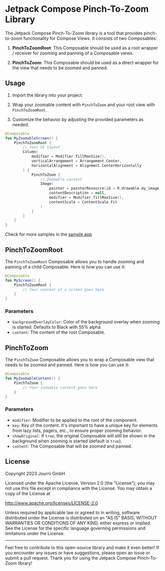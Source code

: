 # Jetpack Compose Pinch-To-Zoom Library

The Jetpack Compose Pinch-To-Zoom library is a tool that provides pinch-to-zoom functionality for Compose Views. It consists of two Composables:

1. **PinchToZoomRoot**: This Composable should be used as a root wrapper / receiver for zooming and panning of a Composable views.

2. **PinchToZoom**: This Composable should be used as a direct wrapper for the view that needs to be zoomed and panned.

## Usage

1. Import the library into your project.

2. Wrap your zoomable content with `PinchToZoom` and your root view with `PinchToZoomRoot`.

3. Customize the behavior by adjusting the provided parameters as needed.

```kotlin
@Composable
fun MyZoomableScreen() {
    PinchToZoomRoot {
        // Your UI layout
        Column(
            modifier = Modifier.fillMaxSize(),
            verticalArrangement = Arrangement.Center,
            horizontalAlignment = Alignment.CenterHorizontally
        ) {
            PinchToZoom {
                // Zoomable content
                Image(
                    painter = painterResource(id = R.drawable.my_image),
                    contentDescription = null,
                    modifier = Modifier.fillMaxSize(),
                    contentScale = ContentScale.Fit
                )
            }
        }
    }
}
```

Check for more samples in the [sample app](https://github.com/journiapp/pinch-to-zoom/tree/main/app)

## PinchToZoomRoot

The `PinchToZoomRoot` Composable allows you to handle zooming and panning of a child Composable. Here is how you can use it:

```kotlin
@Composable
fun MyScreen() {
    PinchToZoomRoot {
        // Your content of a screen goes here
    }
}
```

### Parameters

- `backgroundOverlayColor`: Color of the background overlay when zooming is started. Defaults to Black with 55% alpha.
- `content`: The content of the root Composable.

## PinchToZoom

The `PinchToZoom` Composable allows you to wrap a Composable view that needs to be zoomed and panned. Here is how you can use it:

```kotlin
@Composable
fun MyZoomableContent() {
    PinchToZoom {
        // Your zoomable content goes here
    }
}
```

### Parameters

- `modifier`: Modifier to be applied to the root of the component.
- `key`: Key of the content. It's important to have a unique key for elements from lazy lists, pagers, etc., to ensure proper zooming behavior.
- `showOriginal`: If `true`, the original Composable will still be shown in the background when zooming is started (default is `true`).
- `content`: The Composable that will be zoomed and panned.

## License

Copyright 2023 Journi GmbH

Licensed under the Apache License, Version 2.0 (the "License"); you may not use this file except in compliance with the License. You may obtain a copy of the License at

http://www.apache.org/licenses/LICENSE-2.0

Unless required by applicable law or agreed to in writing, software distributed under the License is distributed on an "AS IS" BASIS, WITHOUT WARRANTIES OR CONDITIONS OF ANY KIND, either express or implied. See the License for the specific language governing permissions and limitations under the License.

---

Feel free to contribute to this open-source library and make it even better! If you encounter any issues or have suggestions, please open an issue or submit a pull request. Thank you for using the Jetpack Compose Pinch-To-Zoom library!
